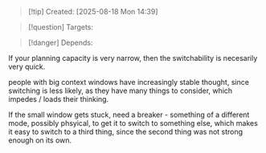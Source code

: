 
>[!tip] Created: [2025-08-18 Mon 14:39]

>[!question] Targets: 

>[!danger] Depends: 

If your planning capacity is very narrow, then the switchability is necesarily very quick.

people with big context windows have increasingly stable thought, since switching is less likely, as they have many things to consider, which impedes / loads their thinking.

If the small window gets stuck, need a breaker - something of a different mode, possibly phsyical, to get it to switch to something else, which makes it easy to switch to a third thing, since the second thing was not strong enough on its own.